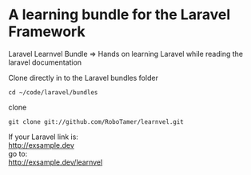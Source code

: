 A learning bundle for the Laravel Framework
========

Laravel Learnvel Bundle => Hands on learning Laravel while reading the laravel documentation


Clone directly in to the Laravel bundles folder  

`cd ~/code/laravel/bundles`

clone

`git clone git://github.com/RoboTamer/learnvel.git`  


If your Laravel link is:  
http://exsample.dev  
go to:  
http://exsample.dev/learnvel  